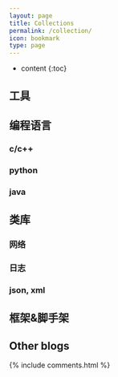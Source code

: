 ```yaml
---
layout: page
title: Collections
permalink: /collection/
icon: bookmark
type: page
---
```


* content
{:toc}

## 工具


## 编程语言

### c/c++

### python

### java



## 类库
### 网络

### 日志

### json, xml

## 框架&脚手架


## Other blogs


{% include comments.html %}
